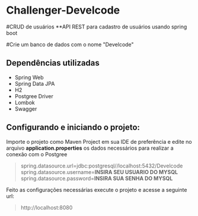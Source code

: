# Challenger-Develcode


#CRUD de usuários
**API REST para cadastro de usuários usando spring boot

#Crie um banco de dados com o nome "Develcode"


## Dependências utilizadas

* Spring Web
* Spring Data JPA
* H2
* Postgree Driver
* Lombok
* Swagger

## Configurando e iniciando o projeto: 

Importe o projeto como Maven Project em sua IDE de preferência e edite no arquivo **application.properties** os dados necessários para realizar a conexão com o Postgree

> spring.datasource.url=jdbc:postgresql//localhost:5432/Develcode <br>
spring.datasource.username=**INSIRA SEU USUARIO DO MYSQL** <br>
spring.datasource.password=**INSIRA SUA SENHA DO MYSQL** <br>

Feito as configurações necessárias execute o projeto e acesse a seguinte url:
> http://localhost:8080
